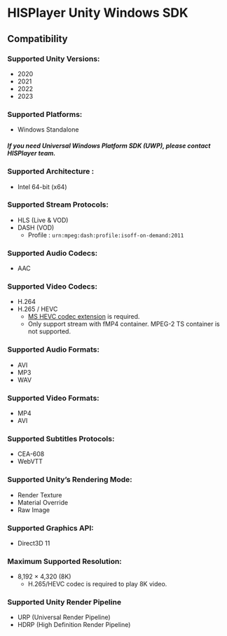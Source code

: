 # HISPlayer Unity Windows SDK

## Compatibility

### Supported Unity Versions: 
  * 2020
  * 2021
  * 2022
  * 2023

### Supported Platforms: 
  * Windows Standalone

<h5>If you need Universal Windows Platform SDK (UWP), please contact HISPlayer team.</h5>

### Supported Architecture : 
  * Intel 64-bit (x64)

### Supported Stream Protocols: 
  * HLS (Live & VOD)
  * DASH (VOD)
    * Profile : `urn:mpeg:dash:profile:isoff-on-demand:2011`

### Supported Audio Codecs:
   * AAC

### Supported Video Codecs:
   * H.264
   * H.265 / HEVC
     * [MS HEVC codec extension](https://apps.microsoft.com/store/detail/hevc-video-extensions/9NMZLZ57R3T7) is required.
     * Only support stream with fMP4 container. MPEG-2 TS container is not supported.

### Supported Audio Formats:
  * AVI
  * MP3
  * WAV

### Supported Video Formats:
  * MP4
  * AVI

### Supported Subtitles Protocols: 
  * CEA-608
  * WebVTT

### Supported Unity’s Rendering Mode: 
  * Render Texture
  * Material Override
  * Raw Image

### Supported Graphics API:
  * Direct3D 11

### Maximum Supported Resolution:
  * 8,192 × 4,320 (8K)
    * H.265/HEVC codec is required to play 8K video.

### Supported Unity Render Pipeline
  * URP (Universal Render Pipeline)
  * HDRP (High Definition Render Pipeline)
